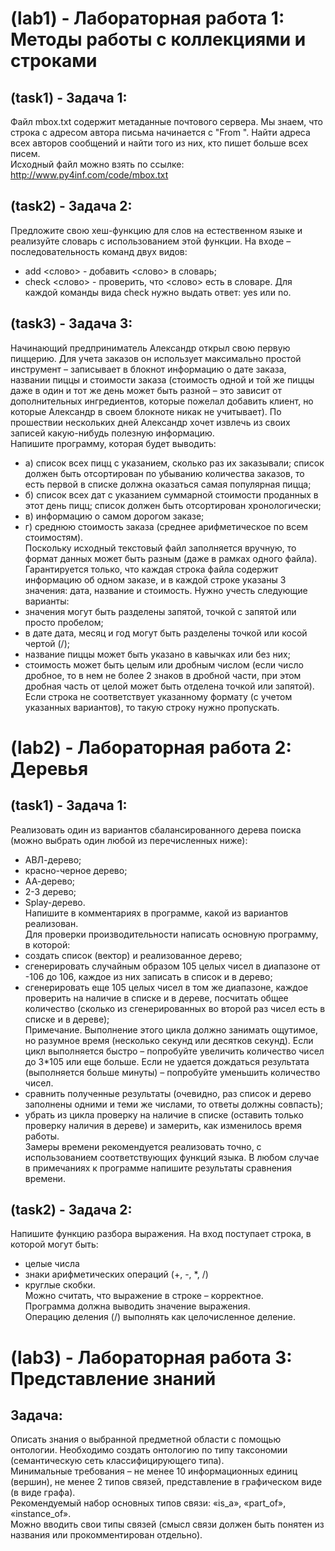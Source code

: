# (lab1) - Лабораторная работа 1: Методы работы с коллекциями и строками
## (task1) - Задача 1:
Файл mbox.txt содержит метаданные почтового сервера. Мы знаем, что строка с адресом автора письма начинается с "From ". 
Найти адреса всех авторов сообщений и найти того из них, кто пишет больше всех писем.
<br /> Исходный файл можно взять по ссылке: http://www.py4inf.com/code/mbox.txt
## (task2) - Задача 2:
Предложите свою хеш-функцию для слов на естественном языке и реализуйте словарь с использованием этой функции. 
  На входе – последовательность команд двух видов:
- add <слово> - добавить <слово> в словарь;
- check <слово> - проверить, что <слово> есть в словаре.
Для каждой команды вида check нужно выдать ответ: yes или no.
## (task3) - Задача 3:
Начинающий предприниматель Александр открыл свою первую пиццерию.
Для учета заказов он использует максимально простой инструмент – записывает в блокнот информацию о дате заказа, 
названии пиццы и стоимости заказа (стоимость одной и той же пиццы даже в один и тот же день может быть разной – это 
зависит от дополнительных ингредиентов, которые пожелал добавить клиент, но которые Александр в своем блокноте никак 
не учитывает). По прошествии нескольких дней Александр хочет извлечь из своих записей какую-нибудь полезную информацию. 
<br /> Напишите программу, которая будет выводить:
- а) список всех пицц с указанием, сколько раз их заказывали; список должен быть отсортирован по убыванию количества 
 заказов, то есть первой в списке должна оказаться самая популярная пицца;
- б) список всех дат с указанием суммарной стоимости проданных в этот день пицц; список должен быть отсортирован 
хронологически;
- в) информацию о самом дорогом заказе;
- г) среднюю стоимость заказа (среднее арифметическое по всем стоимостям). 
<br /> Поскольку исходный текстовый файл заполняется вручную, то формат данных может быть разным (даже в рамках одного файла). 
Гарантируется только, что каждая строка файла содержит информацию об одном заказе, и в каждой строке указаны 3 значения: 
дата, название и стоимость. Нужно учесть следующие варианты:
- значения могут быть разделены запятой, точкой с запятой или просто пробелом;
- в дате дата, месяц и год могут быть разделены точкой или косой чертой (/);
- название пиццы может быть указано в кавычках или без них;
- стоимость может быть целым или дробным числом (если число дробное, то в нем не более 2 знаков в дробной части, 
при этом дробная часть от целой может быть отделена точкой или запятой).
<br /> Если строка не соответствует указанному формату (с учетом указанных вариантов), то такую строку нужно пропускать.
# (lab2) - Лабораторная работа 2: Деревья
## (task1) - Задача 1:
Реализовать один из вариантов сбалансированного дерева поиска (можно выбрать один любой из перечисленных ниже):
- АВЛ-дерево;
- красно-черное дерево;
- АА-дерево;
- 2-3 дерево;
- Splay-дерево.
<br /> Напишите в комментариях в программе, какой из вариантов реализован.
<br /> Для проверки производительности написать основную программу, в которой:
- создать список (вектор) и реализованное дерево;
- сгенерировать случайным образом 105 целых чисел в диапазоне от -106 до 106, каждое из них записать в список и в дерево;
- сгенерировать еще 105 целых чисел в том же диапазоне, каждое проверить на наличие в списке и в дереве, посчитать общее 
количество (сколько из сгенерированных во второй раз чисел есть в списке и в дереве);
<br /> Примечание. Выполнение этого цикла должно занимать ощутимое, но разумное время (несколько секунд или десятков секунд). 
Если цикл выполняется быстро – попробуйте увеличить количество чисел до 3*105 или еще больше. Если не удается дождаться
результата (выполняется больше минуты) – попробуйте уменьшить количество чисел.
- сравнить полученные результаты (очевидно, раз список и дерево заполнены одними и теми же числами, то ответы должны совпасть);
- убрать из цикла проверку на наличие в списке (оставить только проверку наличия в дереве) и замерить, как изменилось время работы.
<br /> Замеры времени рекомендуется реализовать точно, с использованием соответствующих функций языка. В любом случае в примечаниях к программе 
напишите результаты сравнения времени.
## (task2) - Задача 2:
Напишите функцию разбора выражения.
На вход поступает строка, в которой могут быть:
- целые числа
- знаки арифметических операций (+, -, *, /)
- круглые скобки.
<br /> Можно считать, что выражение в строке – корректное.
<br /> Программа должна выводить значение выражения.
<br /> Операцию деления (/) выполнять как целочисленное деление.
# (lab3) - Лабораторная работа 3: Представление знаний
## Задача:
Описать знания о выбранной предметной области с помощью онтологии. Необходимо создать онтологию по типу таксономии (семантическую сеть 			классифицирующего типа).
<br />Минимальные требования – не менее 10 информационных единиц (вершин), не менее 2 типов связей, представление в графическом виде (в виде графа).
<br />Рекомендуемый набор основных типов связи: «is_a», «part_of», «instance_of».
<br />Можно вводить свои типы связей (смысл связи должен быть понятен из названия или прокомментирован отдельно).
